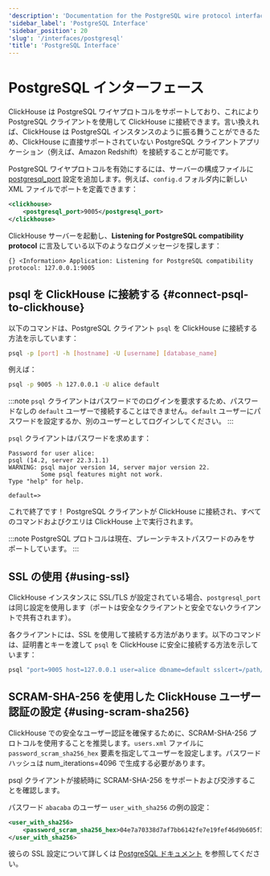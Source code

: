 ```yaml
---
'description': 'Documentation for the PostgreSQL wire protocol interface in ClickHouse'
'sidebar_label': 'PostgreSQL Interface'
'sidebar_position': 20
'slug': '/interfaces/postgresql'
'title': 'PostgreSQL Interface'
---
```





# PostgreSQL インターフェース

ClickHouse は PostgreSQL ワイヤプロトコルをサポートしており、これにより PostgreSQL クライアントを使用して ClickHouse に接続できます。言い換えれば、ClickHouse は PostgreSQL インスタンスのように振る舞うことができるため、ClickHouse に直接サポートされていない PostgreSQL クライアントアプリケーション（例えば、Amazon Redshift）を接続することが可能です。

PostgreSQL ワイヤプロトコルを有効にするには、サーバーの構成ファイルに [postgresql_port](../operations/server-configuration-parameters/settings.md#postgresql_port) 設定を追加します。例えば、`config.d` フォルダ内に新しい XML ファイルでポートを定義できます：

```xml
<clickhouse>
    <postgresql_port>9005</postgresql_port>
</clickhouse>
```

ClickHouse サーバーを起動し、**Listening for PostgreSQL compatibility protocol** に言及している以下のようなログメッセージを探します：

```response
{} <Information> Application: Listening for PostgreSQL compatibility protocol: 127.0.0.1:9005
```

## psql を ClickHouse に接続する {#connect-psql-to-clickhouse}

以下のコマンドは、PostgreSQL クライアント `psql` を ClickHouse に接続する方法を示しています：

```bash
psql -p [port] -h [hostname] -U [username] [database_name]
```

例えば：

```bash
psql -p 9005 -h 127.0.0.1 -U alice default
```

:::note
`psql` クライアントはパスワードでのログインを要求するため、パスワードなしの `default` ユーザーで接続することはできません。`default` ユーザーにパスワードを設定するか、別のユーザーとしてログインしてください。
:::

`psql` クライアントはパスワードを求めます：

```response
Password for user alice:
psql (14.2, server 22.3.1.1)
WARNING: psql major version 14, server major version 22.
         Some psql features might not work.
Type "help" for help.

default=>
```

これで終了です！ PostgreSQL クライアントが ClickHouse に接続され、すべてのコマンドおよびクエリは ClickHouse 上で実行されます。

:::note
PostgreSQL プロトコルは現在、プレーンテキストパスワードのみをサポートしています。
:::

## SSL の使用 {#using-ssl}

ClickHouse インスタンスに SSL/TLS が設定されている場合、`postgresql_port` は同じ設定を使用します（ポートは安全なクライアントと安全でないクライアントで共有されます）。

各クライアントには、SSL を使用して接続する方法があります。以下のコマンドは、証明書とキーを渡して `psql` を ClickHouse に安全に接続する方法を示しています：

```bash
psql "port=9005 host=127.0.0.1 user=alice dbname=default sslcert=/path/to/certificate.pem sslkey=/path/to/key.pem sslrootcert=/path/to/rootcert.pem sslmode=verify-ca"
```

## SCRAM-SHA-256 を使用した ClickHouse ユーザー認証の設定 {#using-scram-sha256}

ClickHouse での安全なユーザー認証を確保するために、SCRAM-SHA-256 プロトコルを使用することを推奨します。`users.xml` ファイルに `password_scram_sha256_hex` 要素を指定してユーザーを設定します。パスワードハッシュは num_iterations=4096 で生成する必要があります。

psql クライアントが接続時に SCRAM-SHA-256 をサポートおよび交渉することを確認します。

パスワード `abacaba` のユーザー `user_with_sha256` の例の設定：

```xml
<user_with_sha256>
    <password_scram_sha256_hex>04e7a70338d7af7bb6142fe7e19fef46d9b605f3e78b932a60e8200ef9154976</password_scram_sha256_hex>
</user_with_sha256>
```

彼らの SSL 設定について詳しくは [PostgreSQL ドキュメント](https://jdbc.postgresql.org/documentation/head/ssl-client.html) を参照してください。
